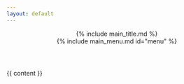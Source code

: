 ```yaml
---
layout: default
---
```

<header>
    {% include main_title.md %}
    <div id="menuToggler">
        <div></div>
        <div></div>
        <div></div>
    </div>
    {% include main_menu.md id="menu" %}
</header>
<main>
{{ content }}
</main>